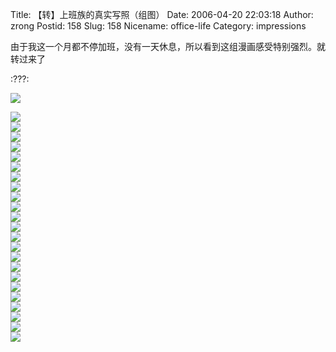 Title: 【转】上班族的真实写照（组图）
Date: 2006-04-20 22:03:18
Author: zrong
Postid: 158
Slug: 158
Nicename: office-life
Category: impressions

由于我这一个月都不停加班，没有一天休息，所以看到这组漫画感受特别强烈。就转过来了

:???:

![](/wp-content/uploads/2006/04/sbz01.jpg)  
<!--more-->  
![](/wp-content/uploads/2006/04/sbz02.jpg)  
![](/wp-content/uploads/2006/04/sbz03.jpg)  
![](/wp-content/uploads/2006/04/sbz04.jpg)  
![](/wp-content/uploads/2006/04/sbz05.jpg)  
![](/wp-content/uploads/2006/04/sbz06.jpg)  
![](/wp-content/uploads/2006/04/sbz07.jpg)  
![](/wp-content/uploads/2006/04/sbz08.jpg)  
![](/wp-content/uploads/2006/04/sbz09.jpg)  
![](/wp-content/uploads/2006/04/sbz10.jpg)  
![](/wp-content/uploads/2006/04/sbz11.jpg)  
![](/wp-content/uploads/2006/04/sbz12.jpg)  
![](/wp-content/uploads/2006/04/sbz13.jpg)  
![](/wp-content/uploads/2006/04/sbz14.jpg)  
![](/wp-content/uploads/2006/04/sbz15.jpg)  
![](/wp-content/uploads/2006/04/sbz16.jpg)  
![](/wp-content/uploads/2006/04/sbz17.jpg)  
![](/wp-content/uploads/2006/04/sbz18.jpg)  
![](/wp-content/uploads/2006/04/sbz19.jpg)  
![](/wp-content/uploads/2006/04/sbz20.jpg)  
![](/wp-content/uploads/2006/04/sbz21.jpg)  
![](/wp-content/uploads/2006/04/sbz22.jpg)  
![](/wp-content/uploads/2006/04/sbz23.jpg)  
![](/wp-content/uploads/2006/04/sbz24.jpg)

